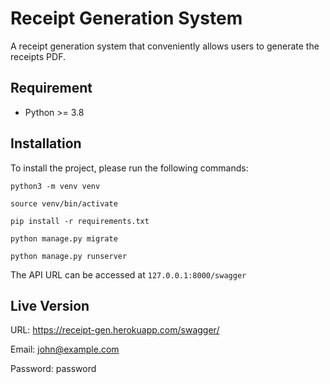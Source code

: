 # Receipt Generation System

A receipt generation system that conveniently allows users to generate the receipts PDF.

## Requirement

- Python >= 3.8

## Installation

To install the project, please run the following commands:

`python3 -m venv venv`

`source venv/bin/activate`

`pip install -r requirements.txt`

`python manage.py migrate`

`python manage.py runserver`

The API URL can be accessed at `127.0.0.1:8000/swagger`

## Live Version

URL: https://receipt-gen.herokuapp.com/swagger/

Email: john@example.com

Password: password
